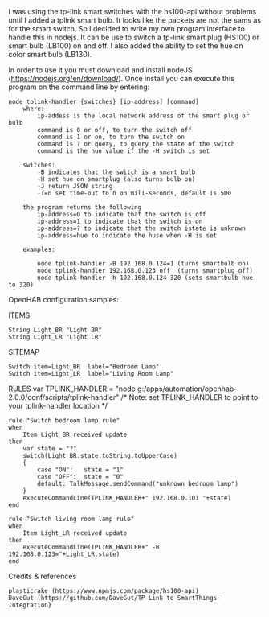 I was using the tp-link smart switches with the hs100-api without problems until I added a tplink smart bulb.
It looks like the packets are not the sams as for the smart switch. So I decided to write my own
program interface to handle this in nodejs. It can be use to switch a tp-link smart plug (HS100) or 
smart bulb (LB100) on and off. I also added the ability to set the hue on color smart bulb (LB130).

In order to use it you must download and install nodeJS (https://nodejs.org/en/download/).
Once install you can execute this program on the command line by entering:

	node tplink-handler {switches} [ip-address] [command] 
		where:
			ip-addess is the local network address of the smart plug or bulb
			command is 0 or off, to turn the switch off
			command is 1 or on, to turn the switch on
			command is ? or query, to query the state of the switch
			command is the hue value if the -H switch is set

		switches:	
			-B indicates that the switch is a smart bulb
			-H set hue on smartplug (also turns bulb on)
			-J return JSON string
			-T=n set time-out to n on mili-seconds, default is 500
			
		the program returns the following
			ip-address=0 to indicate that the switch is off
			ip-address=1 to indicate that the switch is on
			ip-address=? to indicate that the switch istate is unknown
			ip-address=hue to indicate the huse when -H is set

		examples:

			node tplink-handler -B 192.168.0.124=1 (turns smartbulb on) 
			node tplink-handler 192.168.0.123 off  (turns smartplug off)
			node tplink-handler -h 192.168.0.124 320 (sets smartbulb hue to 320)

OpenHAB configuration samples:
			
ITEMS

	String Light_BR "Light BR" 
	String Light_LR "Light LR" 

SITEMAP

	Switch item=Light_BR  label="Bedroom Lamp"     
	Switch item=Light_LR  label="Living Room Lamp" 

RULES
    var TPLINK_HANDLER = "node g:/apps/automation/openhab-2.0.0/conf/scripts/tplink-handler"
    /* Note: set TPLINK_HANDLER to point to your tplink-handler location */

	rule "Switch bedroom lamp rule"
	when 
		Item Light_BR received update
	then
		var state = "?"
		switch(Light_BR.state.toString.toUpperCase)
		{
			case "ON":   state = "1"
			case "OFF":  state = "0"
			default: TalkMessage.sendCommand("unknown bedroom lamp")
		}	
		executeCommandLine(TPLINK_HANDLER+" 192.168.0.101 "+state)
	end

	rule "Switch living room lamp rule"
	when 
		Item Light_LR received update
	then
		executeCommandLine(TPLINK_HANDLER+" -B 192.168.0.123="+Light_LR.state)
	end

Credits & references	

	plasticrake (https://www.npmjs.com/package/hs100-api)
	DaveGut (https://github.com/DaveGut/TP-Link-to-SmartThings-Integration}
